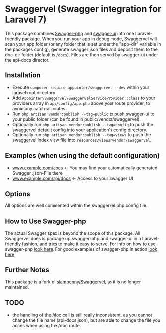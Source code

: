 # Swaggervel (Swagger integration for Laravel 7)
This package combines [Swagger-php](https://github.com/zircote/swagger-php) and [swagger-ui](https://github.com/swagger-api/swagger-ui) into one Laravel-friendly package.
When you run your app in debug mode, Swaggervel will scan your app folder (or any folder that is set under the "app-dir" variable in the packages config), generate swagger json files and deposit them to the doc-dir folder (default is `/docs`). Files are then served by swagger-ui under the api-docs director.

## Installation
- Execute `composer require appointer/swaggervel --dev` within your laravel root directory
- Add `Appointer\Swaggervel\SwaggervelServiceProvider::class` to your providers array in `app/config/app.php` above your route provider, to avoid any catch-all routes
- Run `php artisan vendor:publish --tag=public` to push swagger-ui to your public folder (can be found in public/vendor/swaggervel).
- Optionally run `php artisan vendor:publish --tag=config` to push the swaggervel default config into your application's config directory.
- Optionally run `php artisan vendor:publish --tag=views` to push the swaggervel index view file into `resources/views/vendor/swaggervel`.

## Examples (when using the default configuration)
- www.example.com/docs  <- You may find your automatically generated Swagger .json-File there
- www.example.com/api/docs <- Access to your Swagger UI

## Options
All options are well commented within the swaggervel.php config file.

## How to Use Swagger-php
The actual Swagger spec is beyond the scope of this package. All Swaggervel does is package up swagger-php and swagger-ui in a Laravel-friendly fashion, and tries to make it easy to serve. For info on how to use swagger-php [look here](http://zircote.com/swagger-php/). For good examples of swagger-php in action [look here](https://github.com/zircote/swagger-php/tree/master/Examples).

## Further Notes
This package is a fork of [slampenny/Swaggervel](https://github.com/slampenny/Swaggervel), as it is no longer maintained.

## TODO
- the handling of the /doc call is still really inconsistent, as you cannot change the file name (api-docs.json), but are able to change the file you acces when using the /doc route.
